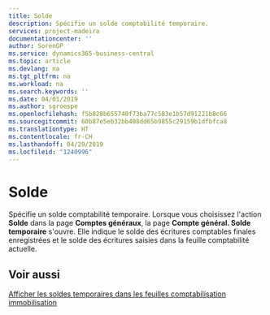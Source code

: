 ```yaml
---
title: Solde
description: Spécifie un solde comptabilité temporaire.
services: project-madeira
documentationcenter: ''
author: SorenGP
ms.service: dynamics365-business-central
ms.topic: article
ms.devlang: na
ms.tgt_pltfrm: na
ms.workload: na
ms.search.keywords: ''
ms.date: 04/01/2019
ms.author: sgroespe
ms.openlocfilehash: f5b828b655740f73ba77c583e1b57d91221b8c66
ms.sourcegitcommit: 60b87e5eb32bb408dd65b9855c29159b1dfbfca8
ms.translationtype: HT
ms.contentlocale: fr-CH
ms.lasthandoff: 04/29/2019
ms.locfileid: "1240996"
---
```

# <a name="balance"></a>Solde
Spécifie un solde comptabilité temporaire. Lorsque vous choisissez l'action **Solde** dans la page **Comptes généraux**, la page **Compte général. Solde temporaire** s'ouvre. Elle indique le solde des écritures comptables finales enregistrées et le solde des écritures saisies dans la feuille comptabilité actuelle.  

## <a name="see-also"></a>Voir aussi  
 [Afficher les soldes temporaires dans les feuilles comptabilisation immobilisation](how-to-view-temporary-balances-in-general-ledger-journals.md)
